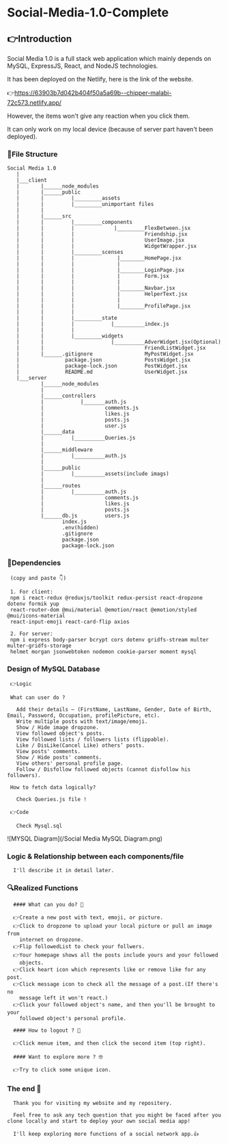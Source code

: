 
# Social-Media-1.0-Complete

## 👉Introduction
  Social Media 1.0 is a full stack web application which mainly depends on MySQL, ExpressJS, React, and NodeJS technologies.

  It has been deployed on the Netlify, here is the link of the website.
  
  👉https://63903b7d042b404f50a5a69b--chipper-malabi-72c573.netlify.app/
 
  However, the items won't give any reaction when you click them.
  
  It can only work on my local device (because of server part haven't been deployed).

### 🧾File Structure
    Social Media 1.0
       |
       |___client
       |       |______node_modules
       |       |______public
       |       |         |_________assets
       |       |         |_________unimportant files
       |       |
       |       |______src
       |       |         |_________components
       |       |         |             |_________FlexBetween.jsx
       |       |         |                       Friendship.jsx
       |       |         |                       UserImage.jsx
       |       |         |                       WidgetWrapper.jsx
       |       |         |_________scenses
       |       |         |              |________HomePage.jsx
       |       |         |              |
       |       |         |              |________LoginPage.jsx
       |       |         |              |        Form.jsx
       |       |         |              |        
       |       |         |              |________Navbar.jsx
       |       |         |              |        HelperText.jsx
       |       |         |              |
       |       |         |              |________ProfilePage.jsx
       |       |         |
       |       |         |_________state
       |       |         |            |__________index.js
       |       |         |           
       |       |         |_________widgets
       |       |                      |__________AdverWidget.jsx(Optional)
       |       |                                 FriendListWidget.jsx
       |       |______.gitignore                 MyPostWidget.jsx
       |               package.json              PostsWidget.jsx
       |               package-lock.json         PostWidget.jsx
       |               README.md                 UserWidget.jsx
       |___server
               |______node_modules
               |
               |______controllers
               |            |_______auth.js
               |                    comments.js
               |                    likes.js
               |                    posts.js
               |                    user.js
               |______data
               |         |__________Queries.js
               |
               |______middleware
               |         |__________auth.js
               |
               |______public
               |         |__________assets(include imags)
               |       
               |______routes
               |         |__________auth.js
               |                    comments.js
               |                    likes.js
               |                    posts.js
               |______db.js         users.js
                      index.js
                      .env(hidden)
                      .gitignore
                      package.json
                      package-lock.json
                      
 
 ### 📌Dependencies 
     (copy and paste 👇)
     
     1. For client: 
     npm i react-redux @reduxjs/toolkit redux-persist react-dropzone dotenv formik yup 
     react-router-dom @mui/material @emotion/react @emotion/styled @mui/icons-material 
     react-input-emoji react-card-flip axios
     
     2. For server: 
     npm i express body-parser bcrypt cors dotenv gridfs-stream multer multer-gridfs-storage 
     helmet morgan jsonwebtoken nodemon cookie-parser moment mysql
     
  ### Design of MySQL Database
     
     👉Logic 
     
     What can user do ?
     
       Add their details – (FirstName, LastName, Gender, Date of Birth, Email, Password, Occupation, profilePicture, etc).
       Write multiple posts with text/image/emoji.
       Show / Hide image dropzone.
       View followed object's posts.
       View followed lists / followers lists (flippable).
       Like / DisLike(Cancel Like) others’ posts.
       View posts' comments.
       Show / Hide posts' comments.
       View others' personal profile page.
       Follow / Disfollow followed objects (cannot disfollow his followers).
     
     How to fetch data logically?
     
       Check Queries.js file !
     
     👉Code 
     
       Check Mysql.sql
       
  
  ![MYSQL Diagram](/Social Media MySQL Diagram.png)
       
  ### Logic & Relationship between each components/file
  
      I'll describe it in detail later.
     
  ### 🔍Realized Functions 
  
      #### What can you do? 📢
      
      👉Create a new post with text, emoji, or picture.
      👉Click to dropzone to upload your local picture or pull an image from
        internet on dropzone.
      👉Flip followedList to check your follwers.
      👉Your homepage shows all the posts include yours and your followed
        objects.
      👉Click heart icon which represents like or remove like for any post.
      👉Click message icon to check all the message of a post.(If there's no
        message left it won't react.)
      👉Click your followed object's name, and then you'll be brought to your
        followed object's personal profile.
      
      #### How to logout ? 👣
      
      👉Click menue item, and then click the second item (top right).
      
      #### Want to explore more ? 🤓
      
      👉Try to click some unique icon.
      
   ### The end 📌
   
      Thank you for visiting my website and my repositery. 
      
      Feel free to ask any tech question that you might be faced after you clone locally and start to deploy your own social media app!
      
      I'll keep exploring more functions of a social network app.👍
      
      
      

